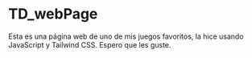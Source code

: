 # TD_webPage
Esta es una página web de uno de mis juegos favoritos, la hice usando JavaScript y Tailwind CSS.
Espero que les guste.

